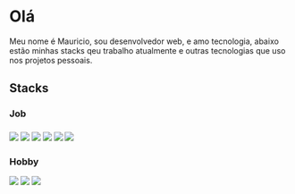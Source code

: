 <h1>Olá</h1>

<div>
 <p>Meu nome é Mauricio, sou desenvolvedor web, e amo tecnologia, abaixo estão minhas stacks qeu trabalho atualmente e outras tecnologias que uso nos projetos pessoais.
</p>
</div>

<h2>Stacks</h2>
 
 <h3>Job<h3>
 <!--HTML-->
 <img src="https://img.shields.io/badge/HTML5-E34F26?style=for-the-badge&logo=html5&logoColor=white">
 
 <!--CSS-->
 <img src="https://img.shields.io/badge/CSS3-1572B6?style=for-the-badge&logo=css3&logoColor=white">
 
 <!--js-->
 <img src="https://img.shields.io/badge/JavaScript-F7DF1E?style=for-the-badge&logo=javascript&logoColor=black">
 
 <!--jQuery-->
 <img src="https://img.shields.io/badge/jQuery-0769AD?style=for-the-badge&logo=jquery&logoColor=white">

 <!--PHP-->
 <img src="https://img.shields.io/badge/PHP-777BB4?style=for-the-badge&logo=php&logoColor=white">

 <!--myslq-->
  <img src="https://img.shields.io/badge/MySQL-00000F?style=for-the-badge&logo=mysql&logoColor=white">

 <h3>Hobby</h3>
 
 <!--VUEJS-->
 <img src="https://img.shields.io/badge/Vue.js-35495E?style=for-the-badge&logo=vue.js&logoColor=4FC08D">
 
 <!--NODEJS-->
 <img src="https://img.shields.io/badge/Node.js-43853D?style=for-the-badge&logo=node.js&logoColor=white">

 <!--HEROKU-->
 <img src="https://img.shields.io/badge/Heroku-430098?style=for-the-badge&logo=heroku&logoColor=white">



